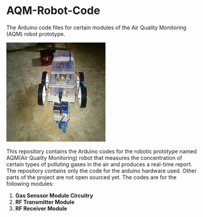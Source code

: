 # AQM-Robot-Code
The Arduino code files for certain modules of the Air Quality Monitoring (AQM) robot prototype.

![Alt Text](https://github.com/Parthipan-Natkunam/AQM-Robot-Code/blob/master/prototype1.gif?raw=true "AQM Robot Protoype")

This repository contains the Arduino codes for the robotic prototype named AQM(Air Quality Monitoring) robot that measures
the concentration of certain types of polluting gases in the air and produces a real-time report.
The repository contains only the code for the arduino hardware used. Other parts of the project are not open sourced yet.
The codes are for the following modules:
1) **Gas Senssor Module Circuitry**
2) **RF Transmitter Module**
3) **RF Receiver Module**
